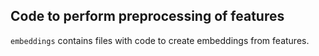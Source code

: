 ## Code to perform preprocessing of features

`embeddings` contains files with code to create embeddings from features.